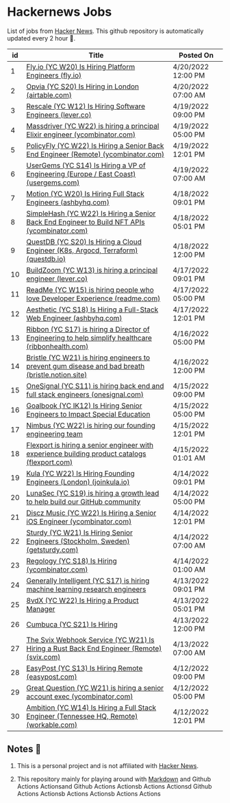 # Hackernews Jobs

List of jobs from [Hacker News](https://news.ycombinator.com/). This github repository is automatically updated every 2 hour 🏃.

<!-- JOBS:START -->
| id 	| Title 	| Posted On 	|
|---	|---	|---	|
| 1 | [Fly.io (YC W20) Is Hiring Platform Engineers (fly.io)](https://fly.io/jobs/platform-product-engineer/) | 4/20/2022 12:00 PM |
| 2 | [Opvia (YC S20) Is Hiring in London (airtable.com)](https://airtable.com/shrhv1yYtcMtPskra) | 4/20/2022 07:00 AM |
| 3 | [Rescale (YC W12) Is Hiring Software Engineers (lever.co)](https://jobs.lever.co/rescale/57b5bc81-ee75-4a30-a763-3eb8dd595165?lever-origin=applied&lever-source%5B%5D=Hacker%20News) | 4/19/2022 09:00 PM |
| 4 | [Massdriver (YC W22) is hiring a principal Elixir engineer (ycombinator.com)](https://www.ycombinator.com/companies/massdriver/jobs/6Jpy56U-principal-elixir-engineer) | 4/19/2022 05:00 PM |
| 5 | [PolicyFly (YC W22) Is Hiring a Senior Back End Engineer (Remote) (ycombinator.com)](https://www.ycombinator.com/companies/policyfly/jobs/Xz4YaAK-senior-backend-engineer) | 4/19/2022 12:01 PM |
| 6 | [UserGems (YC S14) Is Hiring a VP of Engineering (Europe / East Coast) (usergems.com)](https://www.usergems.com/careers/vp-of-engineering) | 4/19/2022 07:00 AM |
| 7 | [Motion (YC W20) Is Hiring Full Stack Engineers (ashbyhq.com)](https://jobs.ashbyhq.com/motion/4f5f6a29-3af0-4d79-99a4-988ff7c5ba05) | 4/18/2022 09:01 PM |
| 8 | [SimpleHash (YC W22) Is Hiring a Senior Back End Engineer to Build NFT APIs (ycombinator.com)](https://www.ycombinator.com/companies/simplehash/jobs/ID7qnlS-senior-backend-api-engineer) | 4/18/2022 05:01 PM |
| 9 | [QuestDB (YC S20) Is Hiring a Cloud Engineer (K8s, Argocd, Terraform) (questdb.io)](https://questdb.io/careers/senior-cloud-engineer/) | 4/18/2022 12:00 PM |
| 10 | [BuildZoom (YC W13) is hiring a principal engineer (lever.co)](https://jobs.lever.co/buildzoom) | 4/17/2022 09:01 PM |
| 11 | [ReadMe (YC W15) is hiring people who love Developer Experience (readme.com)](https://readme.com/careers) | 4/17/2022 05:00 PM |
| 12 | [Aesthetic (YC S18) Is Hiring a Full-Stack Web Engineer (ashbyhq.com)](https://jobs.ashbyhq.com/aesthetic/335f5c64-c991-4a18-a696-b9c457217106) | 4/17/2022 12:01 PM |
| 13 | [Ribbon (YC S17) is hiring a Director of Engineering to help simplify healthcare (ribbonhealth.com)](https://www.ribbonhealth.com/open-roles/?gh_jid=4153956004) | 4/16/2022 05:00 PM |
| 14 | [Bristle (YC W21) is hiring engineers to prevent gum disease and bad breath (bristle.notion.site)](https://bristle.notion.site/Careers-Bristle-f7a66759282a4a1195cbafdce00a8722) | 4/16/2022 12:00 PM |
| 15 | [OneSignal (YC S11) is hiring back end and full stack engineers (onesignal.com)](https://onesignal.com/careers) | 4/15/2022 09:00 PM |
| 16 | [Goalbook (YC IK12) Is Hiring Senior Engineers to Impact Special Education](https://news.ycombinator.com/item?id=31042586) | 4/15/2022 05:00 PM |
| 17 | [Nimbus (YC W22) is hiring our founding engineering team](https://news.ycombinator.com/item?id=31039184) | 4/15/2022 12:01 PM |
| 18 | [Flexport is hiring a senior engineer with experience building product catalogs (flexport.com)](https://flexport.com/careers) | 4/15/2022 01:01 AM |
| 19 | [Kula (YC W22) Is Hiring Founding Engineers (London) (joinkula.io)](https://www.joinkula.io/jobs) | 4/14/2022 09:01 PM |
| 20 | [LunaSec (YC S19) is hiring a growth lead to help build our GitHub community](https://news.ycombinator.com/item?id=31029718) | 4/14/2022 05:00 PM |
| 21 | [Discz Music (YC W22) Is Hiring a Senior iOS Engineer (ycombinator.com)](https://www.ycombinator.com/companies/discz-music/jobs/34QbsbN-ios-engineer) | 4/14/2022 12:01 PM |
| 22 | [Sturdy (YC W21) Is Hiring Senior Engineers (Stockholm, Sweden) (getsturdy.com)](https://getsturdy.com/careers) | 4/14/2022 07:00 AM |
| 23 | [Regology (YC S18) Is Hiring (ycombinator.com)](https://www.ycombinator.com/companies/regology/jobs/WmLGnHI-product-marketing-manager) | 4/14/2022 01:00 AM |
| 24 | [Generally Intelligent (YC S17) is hiring machine learning research engineers](https://news.ycombinator.com/item?id=31020206) | 4/13/2022 09:01 PM |
| 25 | [8vdX (YC W22) Is Hiring a Product Manager](https://news.ycombinator.com/item?id=31017120) | 4/13/2022 05:01 PM |
| 26 | [Cumbuca (YC S21) Is Hiring](https://news.ycombinator.com/item?id=31013621) | 4/13/2022 12:00 PM |
| 27 | [The Svix Webhook Service (YC W21) Is Hiring a Rust Back End Engineer (Remote) (svix.com)](https://www.svix.com/careers/) | 4/13/2022 07:00 AM |
| 28 | [EasyPost (YC S13) Is Hiring Remote (easypost.com)](https://www.easypost.com/careers) | 4/12/2022 09:00 PM |
| 29 | [Great Question (YC W21) is hiring a senior account exec (ycombinator.com)](https://www.ycombinator.com/companies/great-question/jobs/Jyl8JbP-senior-account-executive) | 4/12/2022 05:00 PM |
| 30 | [Ambition (YC W14) Is Hiring a Full Stack Engineer (Tennessee HQ, Remote) (workable.com)](https://apply.workable.com/ambition/j/D9869311FD/) | 4/12/2022 12:01 PM |
<!-- JOBS:END -->


## Notes 👀

1. This is a personal project and is not affiliated with [Hacker News](https://news.ycombinator.com/). 

2. This repository mainly for playing around with [Markdown](https://en.wikipedia.org/wiki/Markdown) and Github Actions Actionsand Github Actions Actionsb Actions Actionsd Github Actions Actionsb Actions Actionsb Actions Actions